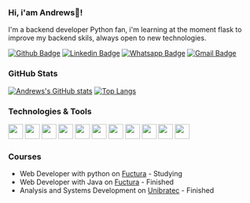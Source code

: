 ### Hi, i'am Andrews👋!

I'm a backend developer Python fan, i'm learning at the moment flask to improve my backend skils, always open to new technologies.

[![Github Badge](https://img.shields.io/badge/Andrewsmp-100000?logo=github&logoColor=white&link=https://github.com/Andrewsmp)](https://github.com/Andrewsmp)
[![Linkedin Badge](https://img.shields.io/badge/andrewspereira-0077B5?logo=linkedin&logoColor=white&link=https://www.linkedin.com/in/andrewspereira/)](https://www.linkedin.com/in/andrewspereira/)
[![Whatsapp Badge](https://img.shields.io/badge/andrews-25D366?logo=whatsapp&logoColor=white&link=https://api.whatsapp.com/send?phone=5581998195441)](https://api.whatsapp.com/send?phone=5581996539057)
[![Gmail Badge](https://img.shields.io/badge/andrews.minervino@gmail.com-D14836?logo=gmail&logoColor=white&link=mailto:andrews.minervino@gmail.com)](mailto:andrews.minervino@gmail.com)

### GitHub Stats

[![Andrews's GitHub stats](https://github-readme-stats.vercel.app/api?username=Andrewsmp&show_icons=true&theme=highcontrast)](https://github.com/Andrewsmp/github-readme-stats)
[![Top Langs](https://github-readme-stats.vercel.app/api/top-langs/?username=Andrewsmp&theme=highcontrast)](https://github.com/Andrewsmp/github-readme-stats)

### Technologies & Tools
<div>
 <img style="height:30px;width:30px" src="https://cdn.jsdelivr.net/gh/devicons/devicon/icons/python/python-original.svg" />
 <img style="height:30px;width:30px" src="https://cdn.jsdelivr.net/gh/devicons/devicon/icons/javascript/javascript-original.svg" />
 <img style="height:30px;width:30px" src="https://cdn.jsdelivr.net/gh/devicons/devicon/icons/typescript/typescript-original.svg" />
 <img style="height:30px;width:30px" src="https://cdn.jsdelivr.net/gh/devicons/devicon/icons/nodejs/nodejs-original.svg" />
 <img style="height:30px;width:30px" src="https://cdn.jsdelivr.net/gh/devicons/devicon/icons/html5/html5-original.svg" />
 <img style="height:30px;width:30px" src="https://cdn.jsdelivr.net/gh/devicons/devicon/icons/css3/css3-original.svg" />
 <img style="height:30px;width:30px" src="https://cdn.jsdelivr.net/gh/devicons/devicon/icons/git/git-original.svg" />
 <img style="height:30px;width:30px" src="https://cdn.jsdelivr.net/gh/devicons/devicon/icons/github/github-original.svg" />
 <img style="height:30px;width:30px" src="https://cdn.jsdelivr.net/gh/devicons/devicon/icons/linux/linux-original.svg" />
 <img style="height:30px;width:30px" src="https://cdn.jsdelivr.net/gh/devicons/devicon/icons/vscode/vscode-original.svg" />
 <img style="height:30px;width:30px" src="https://cdn.jsdelivr.net/gh/devicons/devicon/icons/vim/vim-original.svg" />
</div>

 ### Courses 
- Web Developer with python on [Fuctura](https://www.fuctura.com.br/recife/cursos/python/) - Studying
- Web Developer with Java on [Fuctura](https://www.fuctura.com.br/recife/cursos/java/) - Finished
- Analysis and Systems Development on [Unibratec](https://web.facebook.com/unibratec/?_rdc=1&_rdr) - Finished
